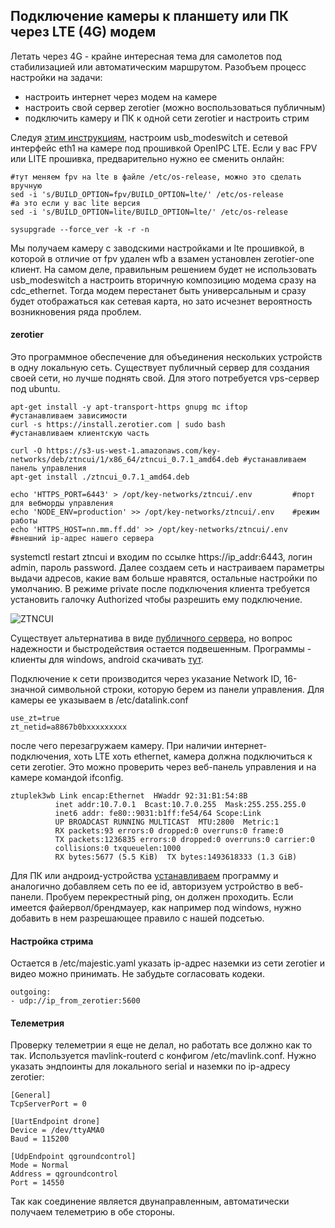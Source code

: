 ## Подключение камеры к планшету или ПК через LTE (4G) модем

Летать через 4G - крайне интересная тема для самолетов под стабилизацией или автоматическим маршрутом. Разобъем процесс настройки на задачи:

* настроить интернет через модем на камере
* настроить свой сервер zerotier (можно воспользоваться публичным)
* подключить камеру и ПК к одной сети zerotier и настроить стрим

Следуя [этим инструкциям](usb-modeswitch.md), настроим usb_modeswitch и сетевой интерфейс eth1 на камере под прошивкой OpenIPC LTE. Если у вас FPV или LITE прошивка, предварительно нужно ее сменить онлайн:
```
#тут меняем fpv на lte в файле /etc/os-release, можно это сделать вручную
sed -i 's/BUILD_OPTION=fpv/BUILD_OPTION=lte/' /etc/os-release
#а это если у вас lite версия
sed -i 's/BUILD_OPTION=lite/BUILD_OPTION=lte/' /etc/os-release

sysupgrade --force_ver -k -r -n
```
Мы получаем камеру с заводскими настройками и lte прошивкой, в которой в отличие от fpv удален wfb а взамен установлен zerotier-one клиент.
На самом деле, правильным решением будет не использовать usb_modeswitch а настроить вторичную композицию модема сразу на cdc_ethernet. Тогда модем перестанет быть универсальным и сразу будет отображаться как сетевая карта, но зато исчезнет вероятность возникновения ряда проблем.

#### zerotier
Это программное обеспечение для объединения нескольких устройств в одну локальную сеть. Существует публичный сервер для создания своей сети, но лучше поднять свой.
Для этого потребуется vps-сервер под ubuntu.
```
apt-get install -y apt-transport-https gnupg mc iftop          #устанавливаем зависимости
curl -s https://install.zerotier.com | sudo bash               #устанавливаем клиентскую часть

curl -O https://s3-us-west-1.amazonaws.com/key-networks/deb/ztncui/1/x86_64/ztncui_0.7.1_amd64.deb #устанавливаем панель управления
apt-get install ./ztncui_0.7.1_amd64.deb

echo 'HTTPS_PORT=6443' > /opt/key-networks/ztncui/.env         #порт для вебморды управления
echo 'NODE_ENV=production' >> /opt/key-networks/ztncui/.env    #режим работы
echo 'HTTPS_HOST=nn.mm.ff.dd' >> /opt/key-networks/ztncui/.env #внешний ip-адрес нашего сервера
```

systemctl restart ztncui и входим по ссылке https://ip_addr:6443, логин admin, пароль password.
Далее создаем сеть и настраиваем параметры выдачи адресов, какие вам больше нравятся, остальные настройки по умолчанию.
В режиме private после подключения клиента требуется установить галочку Authorized чтобы разрешить ему подключение.

![ZTNCUI](https://github.com/OpenIPC/sandbox-fpv/raw/master/notes_files/ZTNCUI.png)

Существует альтернатива в виде [публичного сервера](https://my.zerotier.com/), но вопрос надежности и быстродействия остается подвешенным. Программы - клиенты для windows, android скачивать [тут](https://www.zerotier.com/download/).

Подключение к сети производится через указание Network ID, 16-значной символьной строки, которую берем из панели управления. Для камеры ее указываем в /etc/datalink.conf
```
use_zt=true
zt_netid=a8867b0bxxxxxxxxx
```
после чего перезагружаем камеру. При наличии интернет-подключения, хоть LTE хоть ethernet, камера должна подключиться к сети zerotier. Это можно проверить через веб-панель управления и на камере командой ifconfig.
```
ztuplek3wb Link encap:Ethernet  HWaddr 92:31:B1:54:8B
          inet addr:10.7.0.1  Bcast:10.7.0.255  Mask:255.255.255.0
          inet6 addr: fe80::9031:b1ff:fe54/64 Scope:Link
          UP BROADCAST RUNNING MULTICAST  MTU:2800  Metric:1
          RX packets:93 errors:0 dropped:0 overruns:0 frame:0
          TX packets:1236835 errors:0 dropped:0 overruns:0 carrier:0
          collisions:0 txqueuelen:1000
          RX bytes:5677 (5.5 KiB)  TX bytes:1493618333 (1.3 GiB)
```

 Для ПК или андроид-устройства [устанавливаем](https://www.zerotier.com/download/) программу и аналогично добавляем сеть по ее id, авторизуем устройство в веб-панели. Пробуем перекрестный ping, он должен проходить. Если имеется файервол/брендмауер, как например под windows, нужно добавить в нем разрешающее правило с нашей подсетью.

#### Настройка стрима
Остается в /etc/majestic.yaml указать ip-адрес наземки из сети zerotier и видео можно принимать. Не забудьте согласовать кодеки.
```
outgoing:
- udp://ip_from_zerotier:5600
```

#### Телеметрия
Проверку телеметрии я еще не делал, но работать все должно как то так.
Используется mavlink-routerd с конфигом /etc/mavlink.conf. Нужно указать эндпоинты для локального serial и наземки по ip-адресу zerotier:
```
[General]
TcpServerPort = 0

[UartEndpoint drone]
Device = /dev/ttyAMA0
Baud = 115200

[UdpEndpoint qgroundcontrol]
Mode = Normal
Address = qgroundcontrol
Port = 14550
```

Так как соединение является двунаправленным, автоматически получаем телеметрию в обе стороны.
